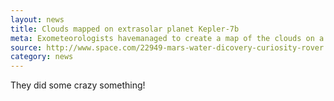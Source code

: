 ```yaml
---
layout: news
title: Clouds mapped on extrasolar planet Kepler-7b
meta: Exometeorologists havemanaged to create a map of the clouds on a planet outside out solar system for the first time.
source: http://www.space.com/22949-mars-water-dicovery-curiosity-rover.html
category: news
---
```


They did some crazy something!
